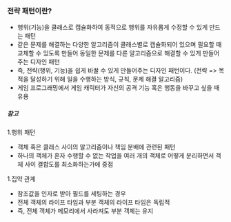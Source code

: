 ### 전략 패턴이란?
- 행위(기능)을 클래스로 캡슐화하여 동적으로 행위를 자유롭게 수정할 수 있게 만드는 패턴
- 같은 문제를 해결하는 다양한 알고리즘이 클래스별로 캡슐화되어 있으며 필요할 때 교체할 수 있도록 만들어 동일한 문제를 다른 알고리즘으로 해결할 수 있게 만들어 주는 디자인 패턴
- 즉, 전략(행위, 기능)을 쉽게 바꿀 수 있게 만들어주는 디자인 패턴이다. (전략 => 목적을 달성하기 위해 일을 수행하는 방식, 규칙, 문제 해결 알고리즘)
- 게임 프로그래밍에서 게임 캐릭터가 자신의 공격 기능 혹은 행동을 바꾸고 싶을 때 유용

##### 참고
1.행위 패턴
- 객체 혹은 클래스 사이의 알고리즘이나 책임 분배에 관련된 패턴
- 하나의 객체가 혼자 수행할 수 없는 작업을 여러 개의 객체로 어떻게 분리하면서 객체 사이 결합도를 최소화하는가에 중점

1.집약 관계
- 참조값을 인자로 받아 필드를 세팅하는 경우
- 전체 객체의 라이프 타임과 부분 객체의 라이프 타임은 독립적
- 즉, 전체 객체가 메모리에서 사라져도 부분 객체는 유지
